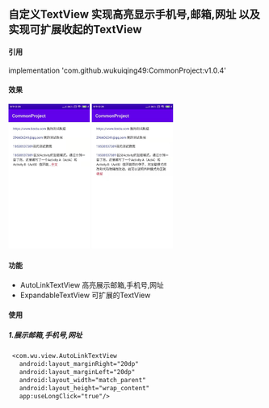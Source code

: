## 自定义TextView 实现高亮显示手机号,邮箱,网址 以及实现可扩展收起的TextView

#### 引用

implementation 'com.github.wukuiqing49:CommonProject:v1.0.4'

#### 效果
<p>
<img src="imgs/defult.jpg" width="32%">
<img src="imgs/open.jpg" width="32%">
</p>

#### 功能

* AutoLinkTextView 高亮展示邮箱,手机号,网址
* ExpandableTextView 可扩展的TextView

#### 使用

##### 1.展示邮箱,手机号,网址
```
 <com.wu.view.AutoLinkTextView 
   android:layout_marginRight="20dp"  
   android:layout_marginLeft="20dp"  
   android:layout_width="match_parent"  
   android:layout_height="wrap_content"  
   app:useLongClick="true"/>   
```
 
 

 








